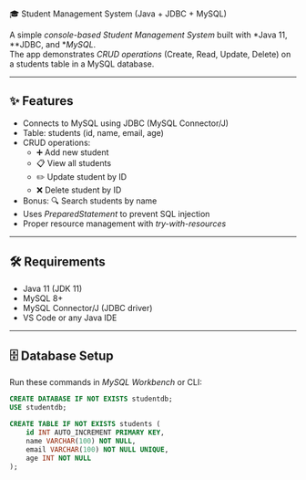  🎓 Student Management System (Java + JDBC + MySQL)

A simple *console-based Student Management System* built with *Java 11, **JDBC, and **MySQL*.  
The app demonstrates *CRUD operations* (Create, Read, Update, Delete) on a students table in a MySQL database.

---

## ✨ Features
- Connects to MySQL using JDBC (MySQL Connector/J)  
- Table: students (id, name, email, age)  
- CRUD operations:  
  - ➕ Add new student  
  - 📋 View all students  
  - ✏️ Update student by ID  
  - ❌ Delete student by ID  
- Bonus: 🔍 Search students by name  
- Uses *PreparedStatement* to prevent SQL injection  
- Proper resource management with *try-with-resources*

---

## 🛠 Requirements
- Java 11 (JDK 11)  
- MySQL 8+  
- MySQL Connector/J (JDBC driver)  
- VS Code or any Java IDE  

---

## 🗄 Database Setup
Run these commands in *MySQL Workbench* or CLI:

```sql
CREATE DATABASE IF NOT EXISTS studentdb;
USE studentdb;

CREATE TABLE IF NOT EXISTS students (
    id INT AUTO_INCREMENT PRIMARY KEY,
    name VARCHAR(100) NOT NULL,
    email VARCHAR(100) NOT NULL UNIQUE,
    age INT NOT NULL
);
